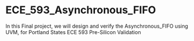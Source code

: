 # ECE_593_Asynchronous_FIFO
In this Final project, we will design and verify the Asynchronous_FIFO using UVM, for Portland States ECE 593 Pre-Silicon Validation
